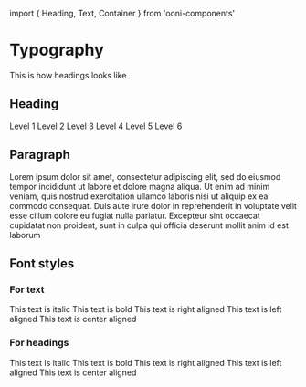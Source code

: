 import { Heading, Text, Container } from 'ooni-components'

# Typography

This is how headings looks like

## Heading

<Heading h={1}>Level 1</Heading>
<Heading h={2}>Level 2</Heading>
<Heading h={3}>Level 3</Heading>
<Heading h={4}>Level 4</Heading>
<Heading h={5}>Level 5</Heading>
<Heading h={6}>Level 6</Heading>

## Paragraph

<Text>
Lorem ipsum dolor sit amet, consectetur adipiscing elit, sed do eiusmod tempor incididunt ut labore et dolore magna aliqua. Ut enim ad minim veniam, quis nostrud exercitation ullamco laboris nisi ut aliquip ex ea commodo consequat. Duis aute irure dolor in reprehenderit in voluptate velit esse cillum dolore eu fugiat nulla pariatur. Excepteur sint occaecat cupidatat non proident, sunt in culpa qui officia deserunt mollit anim id est laborum
</Text>

## Font styles


### For text

<Text italic>This text is italic</Text>
<Text bold>This text is bold</Text>
<Text right>This text is right aligned</Text>
<Text left>This text is left aligned</Text>
<Text center>This text is center aligned</Text>

### For headings

<Heading italic>This text is italic</Heading>
<Heading bold>This text is bold</Heading>
<Heading right>This text is right aligned</Heading>
<Heading left>This text is left aligned</Heading>
<Heading center>This text is center aligned</Heading>

